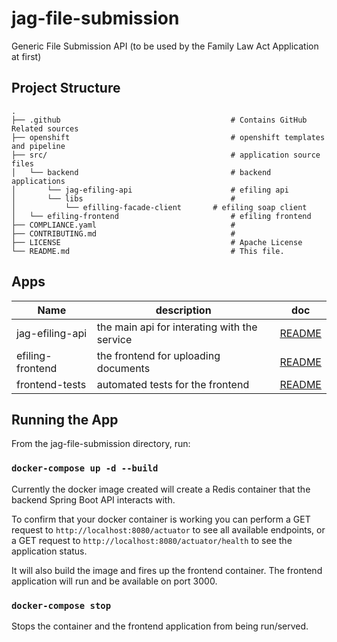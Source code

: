 # jag-file-submission

Generic File Submission API (to be used by the Family Law Act Application at first)

## Project Structure

    .
    ├── .github                                      # Contains GitHub Related sources
    ├── openshift                                    # openshift templates and pipeline
    ├── src/                                         # application source files
    │   └── backend                                  # backend applications
    │       └── jag-efiling-api                      # efiling api
    │       └── libs                                 # 
    │       	└── efilling-facade-client       # efiling soap client	
    │   └── efiling-frontend                         # efiling frontend
    ├── COMPLIANCE.yaml                              #
    ├── CONTRIBUTING.md                              #
    ├── LICENSE                                      # Apache License
    └── README.md                                    # This file.

## Apps

| Name             | description                                  | doc                                             |
| ---------------- | -------------------------------------------- | ----------------------------------------------- |
| jag-efiling-api  | the main api for interating with the service | [README](src/backend/jag-efiling-api/README.md) |
| efiling-frontend | the frontend for uploading documents         | [README](src/efiling-frontend/README.md)        |
| frontend-tests   | automated tests for the frontend             | [README](tests/README.md)                       |


## Running the App

From the jag-file-submission directory, run:

### `docker-compose up -d --build`

Currently the docker image created will create a Redis container that the backend Spring Boot API interacts with.

To confirm that your docker container is working you can perform a GET request to ```http://localhost:8080/actuator``` to see all available endpoints, or
a GET request to ```http://localhost:8080/actuator/health``` to see the application status.

It will also build the image and fires up the frontend container. The frontend application will run and be available on port 3000.

### `docker-compose stop`

Stops the container and the frontend application from being run/served.
